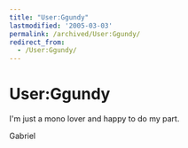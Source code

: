 ```yaml
---
title: "User:Ggundy"
lastmodified: '2005-03-03'
permalink: /archived/User:Ggundy/
redirect_from:
  - /User:Ggundy/
---
```


User:Ggundy
===========

I'm just a mono lover and happy to do my part.

Gabriel


